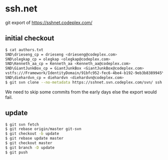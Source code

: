 ssh.net
=======

git export of https://sshnet.codeplex.com/


## initial checkout
```bash
$ cat authors.txt
SND\drieseng_cp = drieseng <drieseng@codeplex.com>
SND\olegkap_cp = olegkap <olegkap@codeplex.com>
SND\Kenneth_aa_cp = Kenneth_aa <Kenneth_aa@codeplex.com>
SND\GiantJunkBox_cp = GiantJunkBox <GiantJunkBox@codeplex.com>
vstfs:///Framework/IdentityDomain/91bfc952-fec6-4be4-b192-9eb3b8389945\Project Collection Service Accounts = Project Collection Service Accounts <blabla@codeplex.com>
SND\diehardvn_cp = diehardvn <diehardvn@codeplex.com>
$ git svn clone --no-metadata https://sshnet.svn.codeplex.com/svn/ ssh.net --revision 9489:35331 --authors-file=authors.txt
```

We need to skip some commits from the early days else the export would fail.

## update

```bash
$ git svn fetch
$ git rebase origin/master git-svn
$ git checkout -b update
$ git rebase update master
$ git checkout master
$ git branch -D update
$ git push
```
